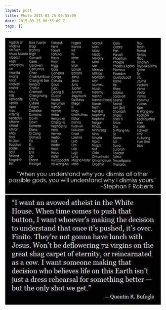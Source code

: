```yaml
---
layout: post
title: Photo 2015-03-25 00:55:09
date: 2015-03-25 00:55:09 Z
tags: []
---
```

![](/media/2015/03/114540177819_0.jpg)
![](/media/2015/03/114540177819_1.jpg)
